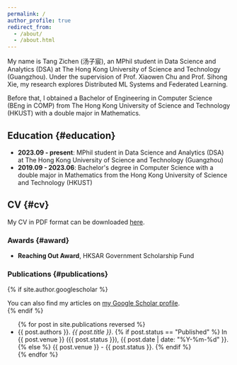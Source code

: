 ```yaml
---
permalink: /
author_profile: true
redirect_from: 
  - /about/
  - /about.html
---
```


My name is Tang Zichen (汤子宸), an MPhil student in Data Science and Analytics (DSA) at The Hong Kong University of Science and Technology (Guangzhou). Under the supervision of Prof. Xiaowen Chu and Prof. Sihong Xie, my research explores Distributed ML Systems and Federated Learning.

Before that, I obtained a Bachelor of Engineering in Computer Science (BEng in COMP) from The Hong Kong University of Science and Technology (HKUST) with a double major in Mathematics.

## Education {#education}
- **2023.09 - present**: MPhil student in Data Science and Analytics (DSA) at The Hong Kong University of Science and Technology (Guangzhou)
- **2019.09 - 2023.06**: Bachelor's degree in Computer Science with a double major in Mathematics from the Hong Kong University of Science and Technology (HKUST)

## CV {#cv}
My CV in PDF format can be downloaded [here](/files/CV_PhD_TANG_Zichen.pdf).

### Awards {#award}
- **Reaching Out Award**, HKSAR Government Scholarship Fund

### Publications {#publications}
{% if site.author.googlescholar %}
  <div class="wordwrap">You can also find my articles on <a href="{{ site.author.googlescholar }}">my Google Scholar profile</a>.</div>
{% endif %}

<ul>
  {% for post in site.publications reversed %}
    <li>{{ post.authors }}. <em>{{ post.title }}</em>. 
    {% if post.status == "Published" %}
      In {{ post.venue }} ({{ post.status }}), {{ post.date | date: "%Y-%m-%d" }}.
    {% else %}
      {{ post.venue }} - {{ post.status }}.
    {% endif %}
    </li>
  {% endfor %}
</ul>
